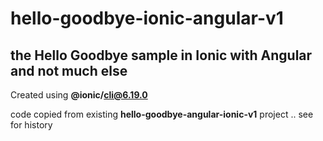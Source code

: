 
# hello-goodbye-ionic-angular-v1

## the Hello Goodbye sample in Ionic with Angular and not much else

Created using **@ionic/cli@6.19.0**

code copied from existing **hello-goodbye-angular-ionic-v1** project .. see for history

